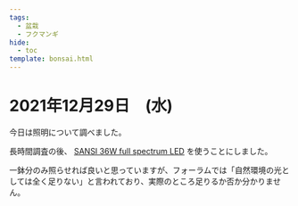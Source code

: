 ```yaml
---
tags:
  - 盆栽
  - フクマンギ
hide:
  - toc
template: bonsai.html
---
```

# 2021年12月29日　(水)

今日は照明について調べました。

長時間調査の後、 [SANSI 36W full spectrum LED](https://www.amazon.co.uk/gp/product/B082PSBP68) を使うことにしました。

一鉢分のみ照らせれば良いと思っていますが、フォーラムでは「自然環境の光としては全く足りない」と言われており、実際のところ足りるか否か分かりません。
